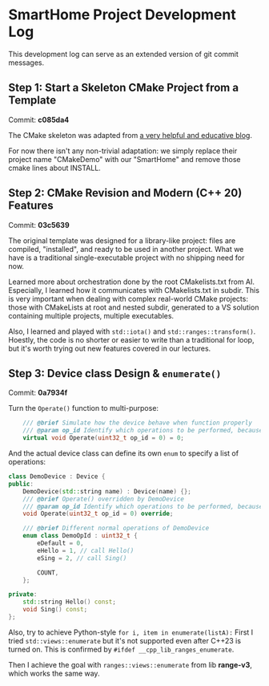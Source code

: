 # SmartHome Project Development Log

This development log can serve as an extended version of git commit messages.

## Step 1: Start a Skeleton CMake Project from a Template

Commit: **c085da4**

The CMake skeleton was adapted from [a very helpful and educative blog](https://mjmorse.com/blog/cmake-template/).

For now there isn't any non-trivial adaptation: we simply replace their project name "CMakeDemo" with our "SmartHome" and remove those cmake lines about INSTALL.

## Step 2: CMake Revision and Modern (C++ 20) Features

Commit: **03c5639**

The original template was designed for a library-like project: files are compiled, "installed", and ready to be used in another project. What we have is a traditional single-executable project with no shipping need for now.

Learned more about orchestration done by the root CMakelists.txt from AI. Especially, I learned how it communicates with CMakelists.txt in subdir. This is very important when dealing with complex real-world CMake projects: those with CMakeLists at root and nested subdir, generated to a VS solution containing multiple projects, multiple executables.

Also, I learned and played with `std::iota()` and `std::ranges::transform()`. Hoestly, the code is no shorter or easier to write than a traditional for loop, but it's worth trying out new features covered in our lectures.

## Step 3: Device class Design & `enumerate()`

Commit: **0a7934f**

Turn the `Operate()` function to multi-purpose:

```cpp
    /// @brief Simulate how the device behave when function properly
    /// @param op_id Identify which operations to be performed, because there can be many.
    virtual void Operate(uint32_t op_id = 0) = 0;
```

And the actual device class can define its own `enum` to specify a list of operations:

```cpp
class DemoDevice : Device {
public:
    DemoDevice(std::string name) : Device(name) {};
    /// @brief Operate() overridden by DemoDevice
    /// @param op_id Identify which operations to be performed, because there can be many.
    void Operate(uint32_t op_id = 0) override;

    /// @brief Different normal operations of DemoDevice
    enum class DemoOpId : uint32_t {
        eDefault = 0,
        eHello = 1, // call Hello()
        eSing = 2, // call Sing()

        COUNT,
    };

private:
    std::string Hello() const;
    void Sing() const;
};
```

Also, try to achieve Python-style `for i, item in enumerate(listA):`
First I tried `std::views::enumerate` but it's not supported even after C++23 is turned on. This is confirmed by `#ifdef __cpp_lib_ranges_enumerate`.

Then I achieve the goal with `ranges::views::enumerate` from lib **range-v3**, which works the same way.
